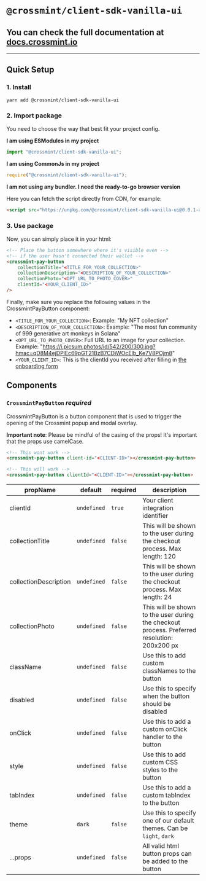 # `@crossmint/client-sdk-vanilla-ui`

## You can check the full documentation at [docs.crossmint.io](https://docs.crossmint.io/)

---

## Quick Setup

### 1. Install

```shell
yarn add @crossmint/client-sdk-vanilla-ui
```

### 2. Import package

You need to choose the way that best fit your project config.

**I am using ESModules in my project**

```javascript
import "@crossmint/client-sdk-vanilla-ui";
```

**I am using CommonJs in my project**

```javascript
require("@crossmint/client-sdk-vanilla-ui");
```

**I am not using any bundler. I need the ready-to-go browser version**

Here you can fetch the script directly from CDN, for example:

```html
<script src="https://unpkg.com/@crossmint/client-sdk-vanilla-ui@0.0.1-alpha.1/lib/index.global.js"></script>
```

### 3. Use package

Now, you can simply place it in your html:

```html
<!-- Place the button somewhere where it's visible even -->
<!-- if the user hasn't connected their wallet -->
<crossmint-pay-button
    collectionTitle="<TITLE_FOR_YOUR_COLLECTION>"
    collectionDescription="<DESCRIPTION_OF_YOUR_COLLECTION>"
    collectionPhoto="<OPT_URL_TO_PHOTO_COVER>"
    clientId="<YOUR_CLIENT_ID>"
/>
```

Finally, make sure you replace the following values in the CrossmintPayButton component:

-   `<TITLE_FOR_YOUR_COLLECTION>`: Example: "My NFT collection"
-   `<DESCRIPTION_OF_YOUR_COLLECTION>`: Example: "The most fun community of 999 generative art monkeys in Solana"
-   `<OPT_URL_TO_PHOTO_COVER>`: Full URL to an image for your collection. Example: "https://i.picsum.photos/id/542/200/300.jpg?hmac=qD8M4ejDPlEc69pGT21BzB7CDiWOcElb_Ke7V8POjm8"
-   `<YOUR_CLIENT_ID>`: This is the clientId you received after filling in [the onboarding form](https://www.crossmint.io/developers/)

## Components

### `CrossmintPayButton` _required_

CrossmintPayButton is a button component that is used to trigger the opening of the Crossmint popup and modal overlay.

**Important note**: Please be mindful of the casing of the props! It's important that the props use camelCase.

```html
<!-- This wont work -->
<crossmint-pay-button client-id="<CLIENT-ID>"></crossmint-pay-button>

<!-- This will work -->
<crossmint-pay-button clientId="<CLIENT-ID>"></crossmint-pay-button>
```

| propName              | default     | required | description                                                                                  |
| --------------------- | ----------- | -------- | -------------------------------------------------------------------------------------------- |
| clientId              | `undefined` | `true`   | Your client integration identifier                                                           |
| collectionTitle       | `undefined` | `false`  | This will be shown to the user during the checkout process. Max length: 120                  |
| collectionDescription | `undefined` | `false`  | This will be shown to the user during the checkout process. Max length: 24                   |
| collectionPhoto       | `undefined` | `false`  | This will be shown to the user during the checkout process. Preferred resolution: 200x200 px |
| className             | `undefined` | `false`  | Use this to add custom classNames to the button                                              |
| disabled              | `undefined` | `false`  | Use this to specify when the button should be disabled                                       |
| onClick               | `undefined` | `false`  | Use this to add a custom onClick handler to the button                                       |
| style                 | `undefined` | `false`  | Use this to add custom CSS styles to the button                                              |
| tabIndex              | `undefined` | `false`  | Use this to add a custom tabIndex to the button                                              |
| theme                 | `dark`      | `false`  | Use this to specify one of our default themes. Can be `light`, `dark`                        |
| ...props              | `undefined` | `false`  | All valid html button props can be added to the button                                       |
